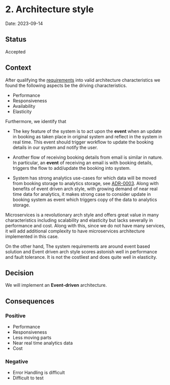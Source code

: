 # 2. Architecture style

Date: 2023-09-14

## Status

Accepted

## Context


After qualifying the  [requirements](/doc/md/arch-char.md) into valid architecture characteristics 
we found the following aspects be the driving characteristics.

- Performance
- Responsiveness
- Availability
- Elasticity

Furthermore, we identify that

- The key feature of the system is to act upon the **event** when an update in booking as taken place in original system and reflect in the system in real time. This event should trigger workflow to update the booking details in our system and notify the user.

- Another flow of receiving booking details from email is similar in nature. In particular, an **event** of receiving an email is with booking details, triggers the flow to add/update the booking into system. 

- System has strong analytics use-cases for which data will be moved from booking storage to analytics storage, see [ADR-0003](/doc/adr/0003-dedicated-db-for-analytics-usage.md). Along with benefits of event driven arch style, with growing demand of near real time data for analytics, it makes strong case to consider update in booking system as event which triggers copy of the data to analytics storage. 

Microservices is a revolutionary arch style and offers great value in many characteristics including scalability and elasticity but lacks severally in performance and cost. Along with this, since we do not have many services, it will add additional complexity to have microservices architecture implemented in this case. 

On the other hand, The system requirements are around event based solution and Event driven arch style scores astonish well in performance and fault tolerance. It is not the costliest and does quite well in elasticity. 

## Decision

We will implement an **Event-driven** architecture.

## Consequences

### Positive

- Performance
- Responsiveness
- Less moving parts
- Near real time analytics data
- Cost

### Negative

- Error Handling is difficult
- Difficult to test
